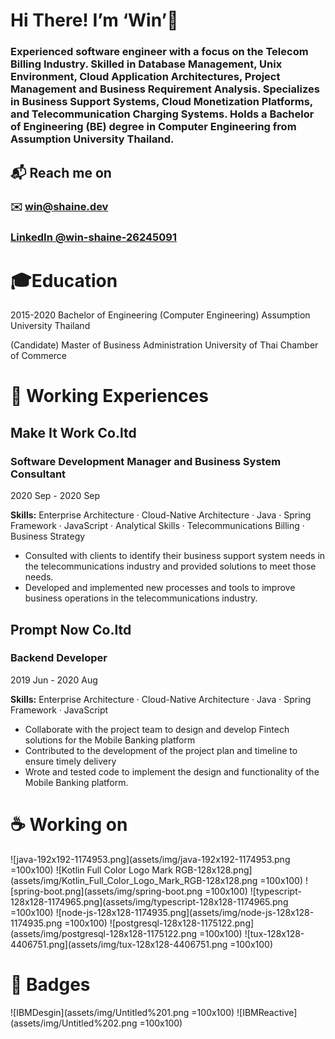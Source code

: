 # Hi There! I’m ‘Win’👋

### Experienced software engineer with a focus on the Telecom Billing Industry. Skilled in Database Management, Unix Environment, Cloud Application Architectures, Project Management and Business Requirement Analysis. Specializes in Business Support Systems, Cloud Monetization Platforms, and Telecommunication Charging Systems. Holds a Bachelor of Engineering (BE) degree in Computer Engineering from Assumption University Thailand.

## 📬 Reach me on

### ✉️ win@shaine.dev

### **[LinkedIn @win-shaine-26245091](https://www.linkedin.com/in/win-shaine-26245091/)**

# 🎓Education

2015-2020 Bachelor of Engineering (Computer Engineering)
Assumption University Thailand

(Candidate) Master of Business Administration
University of Thai Chamber of Commerce

# 💼 Working Experiences

## **Make It Work Co.ltd**

### **Software Development Manager and Business System Consultant**

2020 Sep - 2020 Sep

**Skills:**
 Enterprise Architecture · Cloud-Native Architecture · Java · Spring Framework · JavaScript · Analytical Skills · Telecommunications Billing · Business Strategy

- Consulted with clients to identify their business support system needs in the telecommunications industry and provided solutions to meet those needs.
- Developed and implemented new processes and tools to improve business operations in the telecommunications industry.

## **Prompt Now Co.ltd**

### **Backend Developer**

2019 Jun - 2020 Aug

**Skills:**
 Enterprise Architecture · Cloud-Native Architecture · Java · Spring Framework · JavaScript

- Collaborate with the project team to design and develop Fintech solutions for the Mobile Banking platform
- Contributed to the development of the project plan and timeline to ensure timely delivery
- Wrote and tested code to implement the design and functionality of the Mobile Banking platform.

# ☕ Working on
![java-192x192-1174953.png](assets/img/java-192x192-1174953.png =100x100) ![Kotlin Full Color Logo Mark RGB-128x128.png](assets/img/Kotlin_Full_Color_Logo_Mark_RGB-128x128.png =100x100) ![spring-boot.png](assets/img/spring-boot.png =100x100) ![typescript-128x128-1174965.png](assets/img/typescript-128x128-1174965.png =100x100) ![node-js-128x128-1174935.png](assets/img/node-js-128x128-1174935.png =100x100) ![postgresql-128x128-1175122.png](assets/img/postgresql-128x128-1175122.png =100x100) ![tux-128x128-4406751.png](assets/img/tux-128x128-4406751.png =100x100)

# 📜 Badges

![IBMDesgin](assets/img/Untitled%201.png =100x100)  ![IBMReactive](assets/img/Untitled%202.png =100x100)
